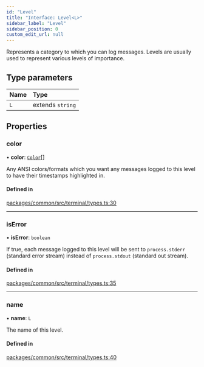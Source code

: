 ```yaml
---
id: "Level"
title: "Interface: Level<L>"
sidebar_label: "Level"
sidebar_position: 0
custom_edit_url: null
---
```


Represents a category to which you can log messages. Levels are usually used to represent various levels of importance.

## Type parameters

| Name | Type             |
| :--- | :--------------- |
| `L`  | extends `string` |

## Properties

### color

• **color**: [`Color`](../modules.md#color)[]

Any ANSI colors/formats which you want any messages logged to this level to have their timestamps highlighted in.

#### Defined in

[packages/common/src/terminal/types.ts:30](https://github.com/armitjs/armit/blob/224552a/packages/common/src/terminal/types.ts#L30)

---

### isError

• **isError**: `boolean`

If true, each message logged to this level will be sent to `process.stderr` (standard error stream) instead of `process.stdout` (standard out stream).

#### Defined in

[packages/common/src/terminal/types.ts:35](https://github.com/armitjs/armit/blob/224552a/packages/common/src/terminal/types.ts#L35)

---

### name

• **name**: `L`

The name of this level.

#### Defined in

[packages/common/src/terminal/types.ts:40](https://github.com/armitjs/armit/blob/224552a/packages/common/src/terminal/types.ts#L40)
